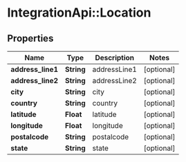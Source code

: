 # IntegrationApi::Location

## Properties
Name | Type | Description | Notes
------------ | ------------- | ------------- | -------------
**address_line1** | **String** | addressLine1 | [optional] 
**address_line2** | **String** | addressLine2 | [optional] 
**city** | **String** | city | [optional] 
**country** | **String** | country | [optional] 
**latitude** | **Float** | latitude | [optional] 
**longitude** | **Float** | longitude | [optional] 
**postalcode** | **String** | postalcode | [optional] 
**state** | **String** | state | [optional] 


